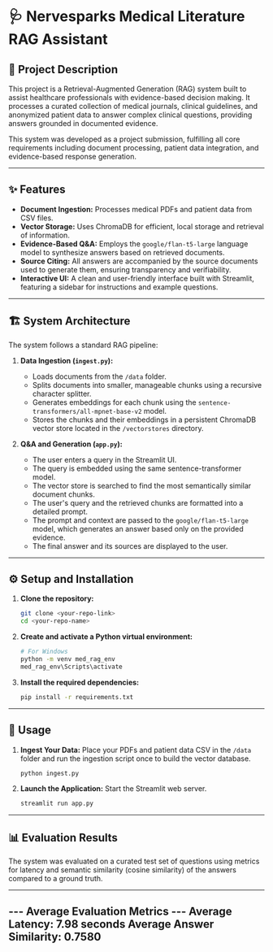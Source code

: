 # 🩺 Nervesparks Medical Literature RAG Assistant

## 📖 Project Description

This project is a Retrieval-Augmented Generation (RAG) system built to assist healthcare professionals with evidence-based decision making. It processes a curated collection of medical journals, clinical guidelines, and anonymized patient data to answer complex clinical questions, providing answers grounded in documented evidence.

This system was developed as a project submission, fulfilling all core requirements including document processing, patient data integration, and evidence-based response generation.

---

## ✨ Features

* **Document Ingestion:** Processes medical PDFs and patient data from CSV files.
* **Vector Storage:** Uses ChromaDB for efficient, local storage and retrieval of information.
* **Evidence-Based Q&A:** Employs the `google/flan-t5-large` language model to synthesize answers based on retrieved documents.
* **Source Citing:** All answers are accompanied by the source documents used to generate them, ensuring transparency and verifiability.
* **Interactive UI:** A clean and user-friendly interface built with Streamlit, featuring a sidebar for instructions and example questions.

---

## 🏗️ System Architecture

The system follows a standard RAG pipeline:

1.  **Data Ingestion (`ingest.py`):**
    * Loads documents from the `/data` folder.
    * Splits documents into smaller, manageable chunks using a recursive character splitter.
    * Generates embeddings for each chunk using the `sentence-transformers/all-mpnet-base-v2` model.
    * Stores the chunks and their embeddings in a persistent ChromaDB vector store located in the `/vectorstores` directory.

2.  **Q&A and Generation (`app.py`):**
    * The user enters a query in the Streamlit UI.
    * The query is embedded using the same sentence-transformer model.
    * The vector store is searched to find the most semantically similar document chunks.
    * The user's query and the retrieved chunks are formatted into a detailed prompt.
    * The prompt and context are passed to the `google/flan-t5-large` model, which generates an answer based only on the provided evidence.
    * The final answer and its sources are displayed to the user.

---

## ⚙️ Setup and Installation

1.  **Clone the repository:**
    ```bash
    git clone <your-repo-link>
    cd <your-repo-name>
    ```
2.  **Create and activate a Python virtual environment:**
    ```bash
    # For Windows
    python -m venv med_rag_env
    med_rag_env\Scripts\activate
    ```
3.  **Install the required dependencies:**
    ```bash
    pip install -r requirements.txt
    ```

---

## 🚀 Usage

1.  **Ingest Your Data:**
    Place your PDFs and patient data CSV in the `/data` folder and run the ingestion script once to build the vector database.
    ```bash
    python ingest.py
    ```
2.  **Launch the Application:**
    Start the Streamlit web server.
    ```bash
    streamlit run app.py
    ```

---

## 📊 Evaluation Results

The system was evaluated on a curated test set of questions using metrics for latency and semantic similarity (cosine similarity) of the answers compared to a ground truth.

---------------------------------
--- Average Evaluation Metrics ---
Average Latency: 7.98 seconds
Average Answer Similarity: 0.7580
---------------------------------